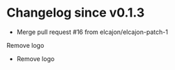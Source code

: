 # Changelog since v0.1.3
- Merge pull request #16 from elcajon/elcajon-patch-1

Remove logo 
- Remove logo 
